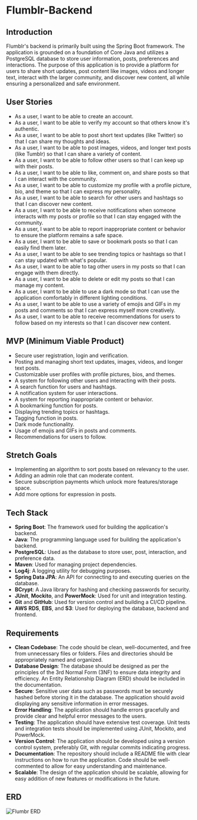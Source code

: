 # Flumblr-Backend

## Introduction 
Flumblr's backend is primarily built using the Spring Boot framework. The application is grounded on a foundation of Core Java and utilizes a PostgreSQL database to store user information, posts, preferences and interactions. The purpose of this application is to provide a platform for users to share short updates, post content like images, videos and longer text, interact with the larger community, and discover new content, all while ensuring a personalized and safe environment.

## User Stories

- As a user, I want to be able to create an account.
- As a user, I want to be able to verify my account so that others know it's authentic.
- As a user, I want to be able to post short text updates (like Twitter) so that I can share my thoughts and ideas.
- As a user, I want to be able to post images, videos, and longer text posts (like Tumblr) so that I can share a variety of content.
- As a user, I want to be able to follow other users so that I can keep up with their posts.
- As a user, I want to be able to like, comment on, and share posts so that I can interact with the community.
- As a user, I want to be able to customize my profile with a profile picture, bio, and theme so that I can express my personality.
- As a user, I want to be able to search for other users and hashtags so that I can discover new content.
- As a user, I want to be able to receive notifications when someone interacts with my posts or profile so that I can stay engaged with the community.
- As a user, I want to be able to report inappropriate content or behavior to ensure the platform remains a safe space.
- As a user, I want to be able to save or bookmark posts so that I can easily find them later.
- As a user, I want to be able to see trending topics or hashtags so that I can stay updated with what's popular.
- As a user, I want to be able to tag other users in my posts so that I can engage with them directly.
- As a user, I want to be able to delete or edit my posts so that I can manage my content.
- As a user, I want to be able to use a dark mode so that I can use the application comfortably in different lighting conditions.
- As a user, I want to be able to use a variety of emojis and GIFs in my posts and comments so that I can express myself more creatively.
- As a user, I want to be able to receive recommendations for users to follow based on my interests so that I can discover new content.

## MVP (Minimum Viable Product)
- Secure user registration, login and verification.
- Posting and managing short text updates, images, videos, and longer text posts.
- Customizable user profiles with profile pictures, bios, and themes.
- A system for following other users and interacting with their posts.
- A search function for users and hashtags.
- A notification system for user interactions.
- A system for reporting inappropriate content or behavior.
- A bookmarking function for posts.
- Displaying trending topics or hashtags.
- Tagging function in posts.
- Dark mode functionality.
- Usage of emojis and GIFs in posts and comments.
- Recommendations for users to follow.

## Stretch Goals

- Implementing an algorithm to sort posts based on relevancy to the user.
- Adding an admin role that can moderate content.
- Secure subscription payments which unlock more features/storage space.
- Add more options for  expression in posts.

## Tech Stack

- **Spring Boot**: The framework used for building the application's backend.
- **Java**: The programming language used for building the application's backend.
- **PostgreSQL**: Used as the database to store user, post, interaction, and preference data.
- **Maven**: Used for managing project dependencies.
- **Log4j**: A logging utility for debugging purposes.
- **Spring Data JPA**: An API for connecting to and executing queries on the database.
- **BCrypt**: A Java library for hashing and checking passwords for security.
- **JUnit**, **Mockito**, and **PowerMock**: Used for unit and integration testing.
- **Git** and **GitHub**: Used for version control and building a CI/CD pipeline.
- **AWS** **RDS**, **EBS**, and **S3**: Used for deploying the database, backend and frontend. 


## Requirements

- **Clean Codebase**: The code should be clean, well-documented, and free from unnecessary files or folders. Files and directories should be appropriately named and organized.
- **Database Design**: The database should be designed as per the principles of the 3rd Normal Form (3NF) to ensure data integrity and efficiency. An Entity Relationship Diagram (ERD) should be included in the documentation.
- **Secure**: Sensitive user data such as passwords must be securely hashed before storing it in the database. The application should avoid displaying any sensitive information in error messages.
- **Error Handling**: The application should handle errors gracefully and provide clear and helpful error messages to the users.
- **Testing**: The application should have extensive test coverage. Unit tests and integration tests should be implemented using JUnit, Mockito, and PowerMock.
- **Version Control**: The application should be developed using a version control system, preferably Git, with regular commits indicating progress.
- **Documentation**: The repository should include a README file with clear instructions on how to run the application. Code should be well-commented to allow for easy understanding and maintenance.
- **Scalable**: The design of the application should be scalable, allowing for easy addition of new features or modifications in the future.

## ERD

![Flumbr ERD](https://github.com/052223-java-angular/Flumblr-Backend/assets/55551370/95038ea5-24f4-41df-976f-f49de8655c12)

